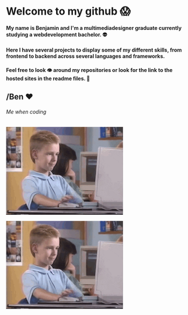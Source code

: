 # Welcome to my github 😱

#### My name is Benjamin and I'm a multimediadesigner graduate currently studying a webdevelopment bachelor. 👽
#### Here I have several projects to display some of my different skills, from frontend to backend across several languages and frameworks.
#### Feel free to look 👁 around my repositories or look for the link to the hosted sites in the readme files. 🤯

## /Ben ❤


###### Me when coding
![Thumbs Up](https://github.com/BenjaminKing1337/BenjaminKing1337/blob/main/thumbsup.gif)

[gif]: https://github.com/BenjaminKing1337/BenjaminKing1337/blob/main/thumbsup.gif

![][gif]
